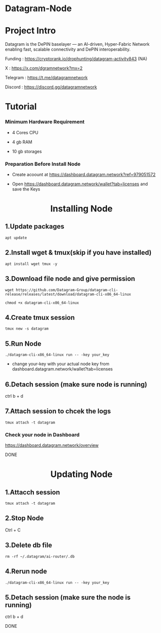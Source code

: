 # Datagram-Node

# Project Intro
Datagram is the DePIN baselayer — an AI-driven, Hyper-Fabric Network enabling fast, scalable connectivity and DePIN interoperability.

Funding    : https://cryptorank.io/drophunting/datagram-activity843 (NA)

X          : https://x.com/dgramnetwork?mx=2

Telegram   : https://t.me/datagramnetwork

Discord    : https://discord.gg/datagramnetwork 

# Tutorial

### Minimum Hardware	Requirement

* 4 Cores CPU	

* 4 gb RAM

* 10 gb storages

### Preparation Before Install Node

* Create acoount at https://dashboard.datagram.network?ref=979051572

* Open https://dashboard.datagram.network/wallet?tab=licenses and save the Keys


<h1 align="center">Installing Node</h1>


## 1.Update packages

``` 
apt update 
```


## 2.Install wget & tmux(skip if you have installed)
``` 
apt install wget tmux -y
 ```


## 3.Download file node and give permission
```
wget https://github.com/Datagram-Group/datagram-cli-release/releases/latest/download/datagram-cli-x86_64-linux
```

```
chmod +x datagram-cli-x86_64-linux
```


## 4.Create tmux session
```
tmux new -s datagram
```


## 5.Run Node
```
./datagram-cli-x86_64-linux run -- -key your_key
```
* change your-key with your actual node key from dashboard.datagram.network/wallet?tab=licenses

  

## 6.Detach session (make sure node is running)
ctrl b + d


## 7.Attach session to chcek the logs
```
tmux attach -t datagram
```


### Check your node in  Dashboard

https://dashboard.datagram.network/overview


DONE



<h1 align="center">Updating Node</h1>


## 1.Attacch session

```
tmux attach -t datagram
```


## 2.Stop Node 

Ctrl + C


## 3.Delete db file

```
rm -rf ~/.datagram/ai-router/.db
```

## 4.Rerun node

```
./datagram-cli-x86_64-linux run -- -key your_key
```

## 5.Detach session (make sure the node is running)

ctrl b + d



DONE
